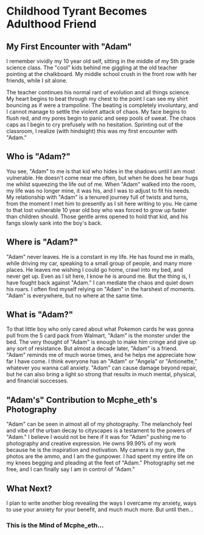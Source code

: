 # Childhood Tyrant Becomes Adulthood Friend

## My First Encounter with "Adam"

I remember vividly my 10 year old self, sitting in the middle of my 5th grade science class. 
The "cool" kids behind me giggling at the old teacher pointing at the chalkboard. 
My middle school crush in the front row with her friends, while I sit alone. 

The teacher continues his normal rant of evolution and all things science. 
My heart begins to beat through my chest to the point I can see my shirt bouncing as if were a trampoline.
The beating is completely involuntary, and I cannot manage to settle the violent attack of chaos. 
My face begins to flush red, and my pores begin to panic and seep pools of sweat. 
The chaos caps as I begin to cry prefusely with no hesitation. 
Sprinting out of the classroom, I realize (with hindsight) this was my first encounter with "Adam."

## Who is "Adam?"

You see, "Adam" to me is that kid who hides in the shadows until I am most vulnerable. 
He doesn't come near me often, but when he does he bear hugs me whilst squeezing the life out of me. 
When "Adam" walked into the room, my life was no longer mine, it was his, and I was to adjust to fit his needs. 
My relationship with "Adam" is a tenured journey full of twists and turns, from the moment I met him to presently as I sit here writing to you. 
He came to that lost vulnerable 10 year old boy who was forced to grow up faster than children should. 
Those gentle arms opened to hold that kid, and his fangs slowly sank into the boy's back. 

## Where is "Adam?"

"Adam" never leaves. He is a constant in my life. 
He has found me in malls, while driving my car, speaking to a small group of people, and many more places. 
He leaves me wishing I could go home, crawl into my bed, and never get up. 
Even as I sit here, I know he is around me. 
But the thing is, I have fought back against "Adam."
I can mediate the chaos and quiet down his roars. 
I often find myself relying on "Adam" in the harshest of moments. 
"Adam" is everywhere, but no where at the same time. 

## What is "Adam?"

To that little boy who only cared about what Pokemon cards he was gonna pull from the 5 card pack from Walmart, "Adam" is the monster under the bed. 
The very thought of "Adam" is enough to make him cringe and give up any sort of resistance. 
But almost a decade later, "Adam" is a friend. 
"Adam" reminds me of much worse times, and he helps me appreciate how far I have come. 
I think everyone has an "Adam" or "Angela" or "Antionette," whatever you wanna call anxiety. 
"Adam" can cause damage beyond repair, but he can also bring a light so strong that results in much mental, physical, and financial successes. 

## "Adam's" Contribution to Mcphe_eth's Photography

"Adam" can be seen in almost all of my photography. 
The melancholy feel and vibe of the urban decay to cityscapes is a testament to the powers of "Adam."
I believe I would not be here if it was for "Adam" pushing me to photography and creative expression. 
He owns 99.99% of my work because he is the inspiration and motivation. 
My camera is my gun, the photos are the ammo, and I am the gunpower. 
I had spent my entire life on my knees begging and pleading at the feet of "Adam."
Photography set me free, and I can finally say I am in control of "Adam."

## What Next?

I plan to write another blog revealing the ways I overcame my anxiety, ways to use your anxiety for your benefit, and much much more. 
But until then...

### This is the Mind of Mcphe_eth...
